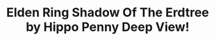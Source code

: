 ---
title: Elden Ring Shadow Of The Erdtree by Hippo Penny Deep View!
layout: scoredetail
permalink: /meta-score/elden-ring-shadow-of-the-erdtree
header:
  teaser: /assets/images/elden-ring-shadow-of-the-erdtree.jpg
  video:
    id: M-Xh4vbs6go
    provider: youtube
---